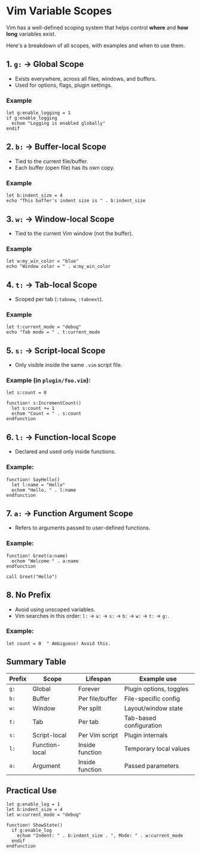 # Vim Variable Scopes

Vim has a well-defined scoping system that helps control **where** and **how long** variables exist.

Here's a breakdown of all scopes, with examples and when to use them.

## 1. `g:` → Global Scope
- Exists everywhere, across all files, windows, and buffers.
- Used for options, flags, plugin settings.

### Example
```vim
let g:enable_logging = 1
if g:enable_logging
  echom "Logging is enabled globally"
endif
```

## 2. `b:` → Buffer-local Scope
- Tied to the current file/buffer.
- Each buffer (open file) has its own copy.

### Example
```vim
let b:indent_size = 4
echo "This buffer's indent size is " . b:indent_size
```

## 3. `w:` → Window-local Scope
- Tied to the current Vim window (not the buffer).

### Example
```vim
let w:my_win_color = "blue"
echo "Window color = " . w:my_win_color
```

## 4. `t:` → Tab-local Scope
- Scoped per tab (`:tabnew`, `:tabnext`).

### Example
```vim
let t:current_mode = "debug"
echo "Tab mode = " . t:current_mode
```

## 5. `s:` → Script-local Scope
- Only visible inside the same `.vim` script file.

### Example (in `plugin/foo.vim`):
```vim
let s:count = 0

function! s:IncrementCount()
  let s:count += 1
  echom "Count = " . s:count
endfunction
```

## 6. `l:` → Function-local Scope
- Declared and used only inside functions.

### Example:
```vim
function! SayHello()
  let l:name = "Hello"
  echom "Hello, " . l:name
endfunction
```

## 7. `a:` → Function Argument Scope
- Refers to arguments passed to user-defined functions.

### Example:
```vim
function! Greet(a:name)
  echom "Welcome " . a:name
endfunction

call Greet("Hello")
```

## 8. No Prefix
- Avoid using unscoped variables.
- Vim searches in this order: `l:` → `a:` → `s:` → `b:` → `w:` → `t:` → `g:`.

### Example:
```vim
let count = 0  " Ambiguous! Avoid this.
```

## Summary Table

| Prefix | Scope          | Lifespan          | Example use                  |
|--------|----------------|-------------------|------------------------------|
| `g:`   | Global         | Forever           | Plugin options, toggles      |
| `b:`   | Buffer         | Per file/buffer   | File-specific config         |
| `w:`   | Window         | Per split         | Layout/window state          |
| `t:`   | Tab            | Per tab           | Tab-based configuration      |
| `s:`   | Script-local   | Per Vim script    | Plugin internals             |
| `l:`   | Function-local | Inside function   | Temporary local values       |
| `a:`   | Argument       | Inside function   | Passed parameters            |

## Practical Use
```vim
let g:enable_log = 1
let b:indent_size = 4
let w:current_mode = "debug"

function! ShowState()
  if g:enable_log
    echom "Indent: " . b:indent_size . ", Mode: " . w:current_mode
  endif
endfunction
```
